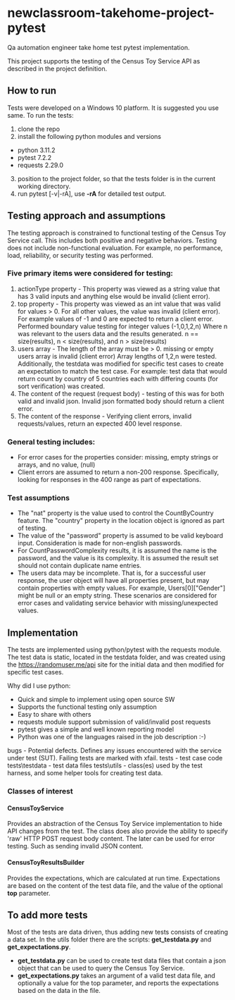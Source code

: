 # newclassroom-takehome-project-pytest
 Qa automation engineer take home test pytest implementation.

 This project supports the testing of the Census Toy Service API as described in the project definition.

 ## How to run

Tests were developed on a Windows 10 platform.  It is suggested you use same. To run the tests:

1. clone the repo
2. install the following python modules and versions
- python 3.11.2
- pytest 7.2.2
- requests 2.29.0
3. position to the project folder, so that the tests folder is in the current working directory.
4. run pytest [-v|-rA], use **-rA** for detailed test output.

 ## Testing approach and assumptions

The testing approach is constrained to functional testing of the Census Toy Service call.   This includes both positive and negative behaviors.   Testing does not include non-functional evaluation.  For example, no performance, load, reliability, or security testing was performed.

### Five primary items were considered for testing:

1. actionType property - This property was viewed as a string value that has 3 valid inputs and anything else would be invalid (client error).  
2. top property - This property was viewed as an  int value that  was valid for values > 0.   For all other values, the value was invalid (client error). For example values of -1 and 0 are expected to return a client error.  Performed boundary value testing for integer values (-1,0,1,2,n) Where n was relevant to the users data and the results generated. n == size(results), n < size(results), and n > size(results)
3. users array - The length of the array must be > 0.   missing or empty users array is invalid (client error)  Array lengths of 1,2,n were tested.   Additionally, the testdata was modified for specific test cases to create an expectation to match the test case.   For example:  test data that would return count by country of 5 countries each with differing counts (for sort verification) was created.
4. The content of the request (request body) - testing of this was for both valid and invalid json.  Invalid json formatted body should return a client error.
5. The content of the response - Verifying client errors, invalid requests/values, return an expected 400 level response.

### General testing includes:
- For error cases for the properties consider:  missing, empty strings or arrays, and no value, (null)
- Client errors are assumed to return a non-200 response.  Specifically, looking for responses in the 400 range as part of expectations.

###  Test assumptions

- The "nat" property is the value used to control the  CountByCountry feature.  The "country" property in the location object is ignored as part of testing.
- The value of the "password" property is assumed to be valid keyboard input. Consideration is made for non-english passwords.
- For CountPasswordComplexity results, it is assumed the name is the password, and the value is its complexity. It is assumed the result set should not contain duplicate name entries.
- The users data may be incomplete.  That is, for a successful user response, the user object will have all properties present, but may contain properties with empty values.  For example, Users[0]["Gender"] might be null or an empty string.  These scenarios are considered for error cases and validating service behavior with missing/unexpected values.

 ## Implementation

The tests are implemented using python/pytest with the requests module.   The test data is static, located in the testdata folder, and was created using the https://randomuser.me/api site for the initial data and then modified for specific test cases.

Why did I use python: 
- Quick and simple to implement using open source SW
- Supports the functional testing only assumption
- Easy to share with others
- requests module support submission of valid/invalid post requests
- pytest gives a simple and well known reporting model
- Python was one of the languages raised in the job description :-) 

bugs  - Potential defects. Defines any issues encountered with the service under test (SUT).   Failing tests are marked with xfail.
tests - test case code
tests\testdata - test data files
tests\utils - class(es) used by the test harness, and some helper tools for creating test data.

### Classes of interest

#### CensusToyService

Provides an abstraction of the Census Toy Service implementation to hide API changes from the test.   The class does also provide the ability to specify 'raw'  HTTP POST request body content.   The later can be used for error testing. Such as sending invalid JSON content.

#### CensusToyResultsBuilder

Provides the expectations, which are calculated  at run time. Expectations are based on the content of the test data file, and the value of the optional **top** parameter.

## To add more tests

Most of the tests are data driven, thus adding new tests consists of creating a data set.
In the utils folder there are the scripts: **get_testdata.py** and **get_expectations.py**.  
- **get_testdata.py** can be used to create test data files that contain a json object that can be used to query the Census Toy Service.   
- **get_expectations.py** takes an argument of a valid test data file, and optionally a value for the top parameter, and reports the expectations based on the data in the file.

